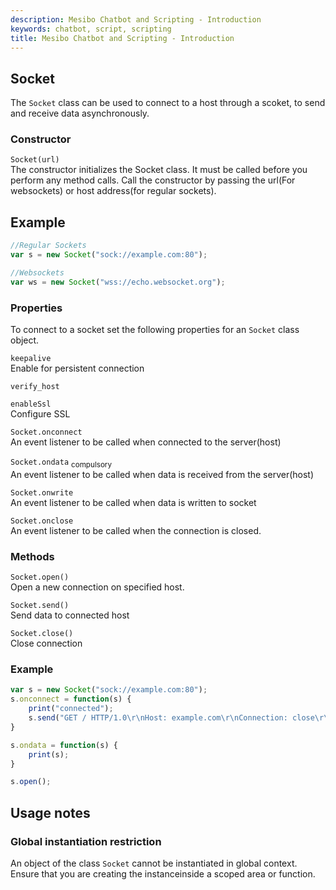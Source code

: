 ```yaml
---
description: Mesibo Chatbot and Scripting - Introduction
keywords: chatbot, script, scripting
title: Mesibo Chatbot and Scripting - Introduction
---
```



## Socket 
The `Socket` class can be used to connect to a host through a scoket, to send and receive data asynchronously.

### Constructor  
`Socket(url)`  
The constructor initializes the  Socket class. It must be called before you perform any method calls.
Call the constructor by passing the url(For websockets) or host address(for regular sockets).

## Example
```javascript
//Regular Sockets
var s = new Socket("sock://example.com:80");

//Websockets
var ws = new Socket("wss://echo.websocket.org");
```

### Properties  
To connect to a socket set the following properties for an `Socket` class object.

`keepalive`  
Enable for persistent connection

`verify_host`

`enableSsl`  
Configure SSL 

`Socket.onconnect`  
An event listener to be called when connected to the server(host) 

`Socket.ondata`  <sub>compulsory</sub>  
An event listener to be called when data is received from the server(host) 

`Socket.onwrite`  
An event listener to be called when data is written to socket

`Socket.onclose`  
An event listener to be called when the connection is closed.

### Methods

`Socket.open()`  
Open a new connection on specified host.

`Socket.send()`  
Send data to connected host 

`Socket.close()`  
Close connection

### Example
```javascript
var s = new Socket("sock://example.com:80");
s.onconnect = function(s) {
	print("connected");
	s.send("GET / HTTP/1.0\r\nHost: example.com\r\nConnection: close\r\n\r\n");
}

s.ondata = function(s) {
	print(s);
}

s.open();
```

## Usage notes

### Global instantiation restriction  
An object of the class `Socket` cannot be instantiated in global context. Ensure that you are creating the instanceinside a scoped area or function.
